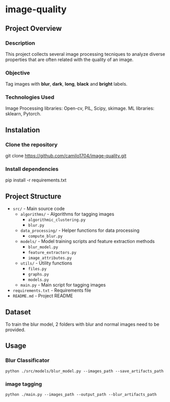 # image-quality

## Project Overview

### Description
This project collects several image processing tecniques to analyze diverse properties that are often related with the quality of an image.

### Objective
Tag images with **blur**, **dark**, **long**, **black** and **bright** labels.

### Technologies Used
Image Processing libraries: Open-cv, PIL, Scipy, skimage.
ML libraries: sklearn, Pytorch.

## Instalation 
### Clone the repository
git clone https://github.com/camilo1704/image-quality.git

### Install dependencies
pip install -r requirements.txt

## Project Structure
- `src/` - Main source code
  - `algorithms/` - Algorithms for tagging images
    - `algorithmic_clustering.py`
    - `blur.py`
  - `data_processing/` - Helper functions for data processing
    - `compute_blur.py`
  - `models/` - Model training scripts and feature extraction methods
    - `blur_model.py`
    - `feature_extractors.py`
    - `image_attributes.py`
  - `utils/` - Utility functions
    - `files.py`
    - `graphs.py`
    - `models.py`
  - `main.py` - Main script for tagging images
- `requirements.txt` - Requirements file
- `README.md` - Project README

## Dataset
To train the blur model, 2 folders with blur and normal images need to be provided. 

## Usage
### Blur Classificator
`python ./src/models/blur_model.py --images_path --save_artifacts_path`

### image tagging
`python ./main.py --images_path --output_path --blur_artifacts_path`
